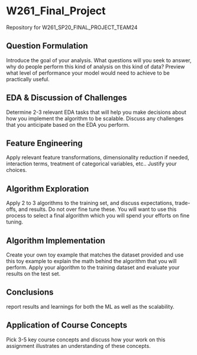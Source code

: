 # W261_Final_Project
Repository for W261_SP20_FINAL_PROJECT_TEAM24

## Question Formulation
Introduce the goal of your analysis. What questions will you seek to answer, why do people perform this kind of analysis on this kind of data? Preview what level of performance your model would need to achieve to be practically useful. 
## EDA & Discussion of Challenges 
Determine 2-3 relevant EDA tasks that will help you make decisions about how you implement the algorithm to be scalable. Discuss any challenges that you anticipate based on the EDA you perform.
## Feature Engineering
Apply relevant feature transformations, dimensionality reduction if needed, interaction terms, treatment of categorical variables, etc.. Justify your choices.
## Algorithm Exploration
Apply 2 to 3 algorithms to the training set, and discuss expectations, trade-offs, and results. Do not over fine tune these. You will want to use this process to select a final algorithm which you will spend your efforts on fine tuning.
## Algorithm Implementation
Create your own toy example that matches the dataset provided and use this toy example to explain the math behind the algorithm that you will perform. Apply your algorithm to the training dataset and evaluate your results on the test set. 
## Conclusions
report results and learnings for both the ML as well as the scalability.
## Application of Course Concepts
Pick 3-5 key course concepts and discuss how your work on this assignment illustrates an understanding of these concepts.

